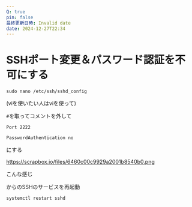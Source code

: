 ```yaml
---
Q: true
pin: false
最終更新日時: Invalid date
date: 2024-12-27T22:34
---
```

# SSHポート変更＆パスワード認証を不可にする

`sudo nano /etc/ssh/sshd_config`

(viを使いたい人はviを使って)

`#`を取ってコメントを外して

`Port 2222`

`PasswordAuthentication no`

にする

https://scrapbox.io/files/6460c00c9929a2001b8540b0.png

こんな感じ

からのSSHのサービスを再起動

`systemctl restart sshd`